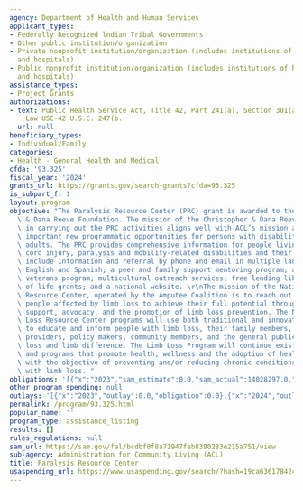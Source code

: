 ```yaml
---
agency: Department of Health and Human Services
applicant_types:
- Federally Recognized lndian Tribal Governments
- Other public institution/organization
- Private nonprofit institution/organization (includes institutions of higher education
  and hospitals)
- Public nonprofit institution/organization (includes institutions of higher education
  and hospitals)
assistance_types:
- Project Grants
authorizations:
- text: Public Health Service Act, Title 42, Part 241(a), Section 301(a) , Public
    Law USC-42 U.S.C. 247(b.
  url: null
beneficiary_types:
- Individual/Family
categories:
- Health - General Health and Medical
cfda: '93.325'
fiscal_year: '2024'
grants_url: https://grants.gov/search-grants?cfda=93.325
is_subpart_f: 1
layout: program
objective: "The Paralysis Resource Center (PRC) grant is awarded to the Christopher\
  \ & Dana Reeve Foundation. The mission of the Christopher & Dana Reeve Foundation\
  \ in carrying out the PRC activities aligns well with ACL’s mission and provides\
  \ important new programmatic opportunities for persons with disabilities and older\
  \ adults. The PRC provides comprehensive information for people living with spinal\
  \ cord injury, paralysis and mobility-related disabilities and their families. Resources\
  \ include information and referral by phone and email in multiple languages including\
  \ English and Spanish; a peer and family support mentoring program; a military and\
  \ veterans program; multicultural outreach services; free lending library; quality\
  \ of life grants; and a national website. \r\nThe mission of the National Limb Loss\
  \ Resource Center, operated by the Amputee Coalition is to reach out to and empower\
  \ people affected by limb loss to achieve their full potential through education,\
  \ support, advocacy, and the promotion of limb loss prevention. The National Limb\
  \ Loss Resource Center programs will use both traditional and innovative approaches\
  \ to educate and inform people with limb loss, their family members, health care\
  \ providers, policy makers, community members, and the general public about limb\
  \ loss and limb difference. The Limb Loss Program will continue existing activities\
  \ and programs that promote health, wellness and the adoption of healthy behaviors\
  \ with the objective of preventing and/or reducing chronic conditions associated\
  \ with limb loss. "
obligations: '[{"x":"2023","sam_estimate":0.0,"sam_actual":14028297.0,"usa_spending_actual":14028297.65},{"x":"2024","sam_estimate":0.0,"sam_actual":0.0,"usa_spending_actual":14289432.04},{"x":"2025","sam_estimate":0.0,"sam_actual":0.0,"usa_spending_actual":0.0}]'
other_program_spending: null
outlays: '[{"x":"2023","outlay":0.0,"obligation":0.0},{"x":"2024","outlay":7126781.05,"obligation":4296547.0},{"x":"2025","outlay":0.0,"obligation":0.0}]'
permalink: /program/93.325.html
popular_name: ''
program_type: assistance_listing
results: []
rules_regulations: null
sam_url: https://sam.gov/fal/bcdbf0f8a71947feb8390283e215a751/view
sub-agency: Administration for Community Living (ACL)
title: Paralysis Resource Center
usaspending_url: https://www.usaspending.gov/search/?hash=19ca63617842426bbcc3c520fb6e2d0d
---
```

